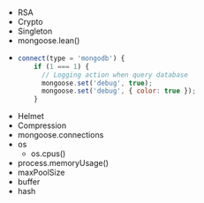 ###

- RSA
- Crypto
- Singleton
- mongoose.lean()
- ```JavaScript
  connect(type = 'mongodb') {
      if (1 === 1) {
        // Logging action when query database
        mongoose.set('debug', true);
        mongoose.set('debug', { color: true });
      }
  ```
- Helmet
- Compression
- mongoose.connections
- os
  - os.cpus()
- process.memoryUsage()
- maxPoolSize
- buffer
- hash